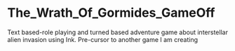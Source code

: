 # The_Wrath_Of_Gormides_GameOff
Text based-role playing and turned based adventure game about interstellar alien invasion using Ink. Pre-cursor to another game I am creating
